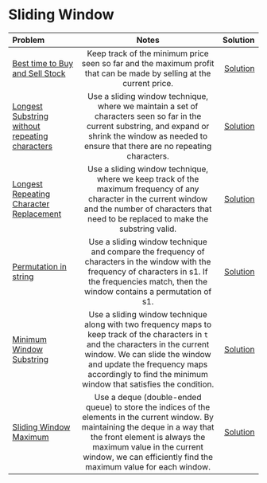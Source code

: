 # Sliding Window
| Problem | Notes | Solution |
|:-------------|:--------------:|-------------:|
| [Best time to Buy and Sell Stock](https://leetcode.com/problems/best-time-to-buy-and-sell-stock/description/) | Keep track of the minimum price seen so far and the maximum profit that can be made by selling at the current price. | [Solution](https://github.com/sharmahr/DSA/blob/main/Top-150/Sliding-Window/1-best-time-to-buy-sell-stock.md) |
| [Longest Substring without repeating characters](https://leetcode.com/problems/longest-substring-without-repeating-characters/description/) | Use a sliding window technique, where we maintain a set of characters seen so far in the current substring, and expand or shrink the window as needed to ensure that there are no repeating characters. | [Solution](https://github.com/sharmahr/DSA/blob/main/Top-150/Sliding-Window/2-longest-substring-without-repeating-characters.md) |
| [Longest Repeating Character Replacement](https://leetcode.com/problems/longest-repeating-character-replacement/description/) | Use a sliding window technique, where we keep track of the maximum frequency of any character in the current window and the number of characters that need to be replaced to make the substring valid.| [Solution](https://github.com/sharmahr/DSA/blob/main/Top-150/Sliding-Window/3-longest-repeating-character-replacement.md) |
| [Permutation in string](https://leetcode.com/problems/permutation-in-string/) | Use a sliding window technique and compare the frequency of characters in the window with the frequency of characters in s1. If the frequencies match, then the window contains a permutation of s1. | [Solution](https://github.com/sharmahr/DSA/blob/main/Top-150/Sliding-Window/4-permutation-of-string.md) |
| [Minimum Window Substring](https://leetcode.com/problems/minimum-window-substring/description/) | Use a sliding window technique along with two frequency maps to keep track of the characters in `t` and the characters in the current window. We can slide the window and update the frequency maps accordingly to find the minimum window that satisfies the condition. | [Solution](https://github.com/sharmahr/DSA/blob/main/Top-150/Sliding-Window/5-minimum-window-substring.md) |
| [Sliding Window Maximum](https://leetcode.com/problems/sliding-window-maximum/description/) | Use a deque (double-ended queue) to store the indices of the elements in the current window. By maintaining the deque in a way that the front element is always the maximum value in the current window, we can efficiently find the maximum value for each window. | [Solution](https://github.com/sharmahr/DSA/blob/main/Top-150/Sliding-Window/6-sliding-window-maximum.md) |